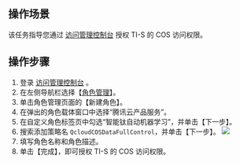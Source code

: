 ## 操作场景
该任务指导您通过 [访问管理控制台](https://console.cloud.tencent.com/cam) 授权 TI-S 的 COS 访问权限。

## 操作步骤
1. 登录 [访问管理控制台](https://console.cloud.tencent.com/cam) 。
2. 在左侧导航栏选择【[角色管理](https://console.cloud.tencent.com/cam/role)】。
3. 单击角色管理页面的【新建角色】。
4. 在弹出的角色载体窗口中选择“腾讯云产品服务”。
5. 在自定义角色标签页中勾选“智能钛自动机器学习”，并单击【下一步】。
6. 搜索添加策略名 `QcloudCOSDataFullControl`，并单击【下一步】。
![](https://main.qcloudimg.com/raw/459a100d5a56259260c8638991e0636a.jpg)
7. 填写角色名称和角色描述。
8. 单击【完成】，即可授权 TI-S 的 COS 访问权限。

